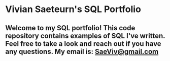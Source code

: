# Vivian Saeteurn's SQL Portfolio

## Welcome to my SQL portfolio! This code repository contains examples of SQL I've written. Feel free to take a look and reach out if you have any questions. My email is: SaeViv@gmail.com

